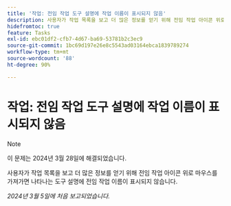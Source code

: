 ```yaml
---
title: '작업: 전임 작업 도구 설명에 작업 이름이 표시되지 않음'
description: 사용자가 작업 목록을 보고 더 많은 정보를 얻기 위해 전임 작업 아이콘 위로 마우스를 가져가면 나타나는 도구 설명에 전임 작업 이름이 표시되지 않습니다.
hidefromtoc: true
feature: Tasks
exl-id: ebc01df2-cfb7-4d67-ba69-53781b2c3ec9
source-git-commit: 1bc69d197e26e8c5543ad03164ebca1839789274
workflow-type: tm+mt
source-wordcount: '88'
ht-degree: 90%

---
```


# 작업: 전임 작업 도구 설명에 작업 이름이 표시되지 않음

>[!NOTE]
>
>이 문제는 2024년 3월 28일에 해결되었습니다.

사용자가 작업 목록을 보고 더 많은 정보를 얻기 위해 전임 작업 아이콘 위로 마우스를 가져가면 나타나는 도구 설명에 전임 작업 이름이 표시되지 않습니다.

_2024년 3월 5일에 처음 보고되었습니다._
